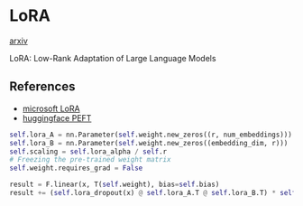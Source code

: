 # LoRA

[arxiv](https://arxiv.org/abs/2106.09685)

LoRA: Low-Rank Adaptation of Large Language Models

## References

* [microsoft LoRA](https://github.com/microsoft/LoRA)
* [huggingface PEFT](https://github.com/huggingface/peft)

```python
self.lora_A = nn.Parameter(self.weight.new_zeros((r, num_embeddings)))
self.lora_B = nn.Parameter(self.weight.new_zeros((embedding_dim, r)))
self.scaling = self.lora_alpha / self.r
# Freezing the pre-trained weight matrix
self.weight.requires_grad = False
```

```python
result = F.linear(x, T(self.weight), bias=self.bias)
result += (self.lora_dropout(x) @ self.lora_A.T @ self.lora_B.T) * self.scaling
```
